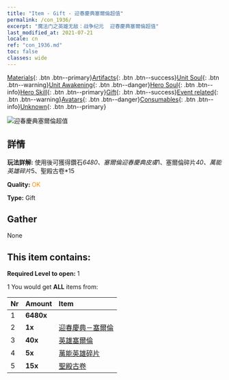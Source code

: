 ```yaml
---
title: "Item - Gift - 迎春慶典塞爾倫超值"
permalink: /con_1936/
excerpt: "魔法门之英雄无敌：战争纪元  迎春慶典塞爾倫超值"
last_modified_at: 2021-07-21
locale: cn
ref: "con_1936.md"
toc: false
classes: wide
---
```

 [Materials](/ItemsCN/){: .btn .btn--primary}[Artifacts](/ItemsCN/Artifacts/){: .btn .btn--success}[Unit Soul](/ItemsCN/UnitSoul/){: .btn .btn--warning}[Unit Awakening](/ItemsCN/UnitAwakening/){: .btn .btn--danger}[Hero Soul](/ItemsCN/HeroSoul/){: .btn .btn--info}[Hero Skill](/ItemsCN/HeroSkill/){: .btn .btn--primary}[Gift](/ItemsCN/Gift/){: .btn .btn--success}[Event related](/ItemsCN/Events/){: .btn .btn--warning}[Avatars](/ItemsCN/Avatars/){: .btn .btn--danger}[Consumables](/ItemsCN/Consumables/){: .btn .btn--info}[Unknown](/ItemsCN/Unknown/){: .btn .btn--primary}

 ![迎春慶典塞爾倫超值](/images/t/i_907559.png)

## 詳情
 **玩法詳解:** 使用後可獲得鑽石*6480、塞爾倫迎春慶典皮膚*1、塞爾倫碎片*40、萬能英雄碎片*5、聖殿古卷*15

 **Quality:** <span style="color: #FF8C00">OK</span>

 **Type:** Gift

## Gather

  None

## This item contains:

 **Required Level to open:** 1

 1 You would get **ALL** items  from:

  | Nr | Amount |     Item    |
  |:---|:-------|:------------|
  | 1 |  **6480x** | <i class="fas fa-gem"/> |  | 
  | 2 |  **1x** | [迎春慶典－塞爾倫](/cn/Items/con_1063/) |  | 
  | 3 |  **40x** | [英雄塞爾倫](/cn/Items/her_383/) |  | 
  | 4 |  **5x** | [萬能英雄碎片](/cn/Items/her_358/) |  | 
  | 5 |  **15x** | [聖殿古卷](/cn/Items/con_697/) |  | 
